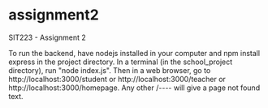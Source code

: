 # assignment2
SIT223 - Assignment 2

To run the backend, have nodejs installed in your computer and npm install express in the project directory. In a terminal (in the school_project directory), run "node index.js". Then in a web browser, go to http://localhost:3000/student or http://localhost:3000/teacher or http://localhost:3000/homepage. Any other /---- will give a page not found text. 
